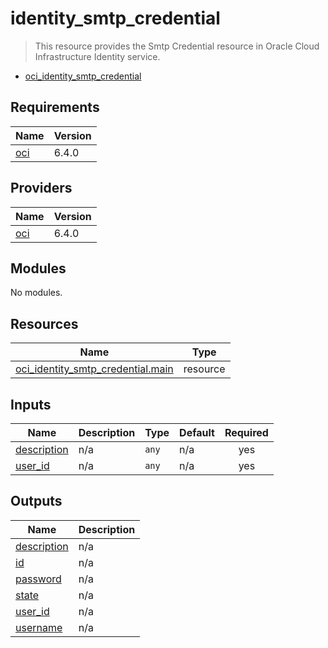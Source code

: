 <!-- BEGIN_TF_DOCS -->
# identity\_smtp\_credential

> This resource provides the Smtp Credential resource in Oracle Cloud Infrastructure Identity service.

- [oci\_identity\_smtp\_credential](https://registry.terraform.io/providers/oracle/oci/latest/docs/resources/identity_smtp_credential)

## Requirements

| Name | Version |
|------|---------|
| <a name="requirement_oci"></a> [oci](#requirement\_oci) | 6.4.0 |

## Providers

| Name | Version |
|------|---------|
| <a name="provider_oci"></a> [oci](#provider\_oci) | 6.4.0 |

## Modules

No modules.

## Resources

| Name | Type |
|------|------|
| [oci_identity_smtp_credential.main](https://registry.terraform.io/providers/oracle/oci/6.4.0/docs/resources/identity_smtp_credential) | resource |

## Inputs

| Name | Description | Type | Default | Required |
|------|-------------|------|---------|:--------:|
| <a name="input_description"></a> [description](#input\_description) | n/a | `any` | n/a | yes |
| <a name="input_user_id"></a> [user\_id](#input\_user\_id) | n/a | `any` | n/a | yes |

## Outputs

| Name | Description |
|------|-------------|
| <a name="output_description"></a> [description](#output\_description) | n/a |
| <a name="output_id"></a> [id](#output\_id) | n/a |
| <a name="output_password"></a> [password](#output\_password) | n/a |
| <a name="output_state"></a> [state](#output\_state) | n/a |
| <a name="output_user_id"></a> [user\_id](#output\_user\_id) | n/a |
| <a name="output_username"></a> [username](#output\_username) | n/a |
<!-- END_TF_DOCS -->